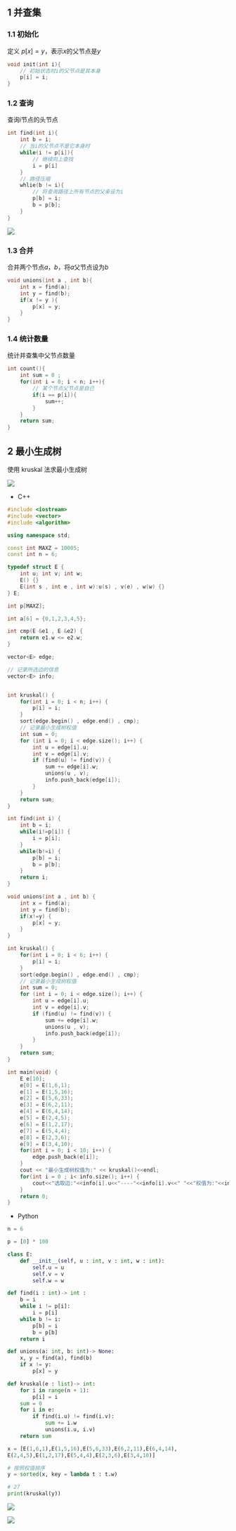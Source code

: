 <!--
 * @Description: 
 * @Version: 1.0
 * @Author: DaLao
 * @Email: dalao_li@163.com
 * @Date: 2021-10-06 13:11:32
 * @LastEditors: dalao
 * @LastEditTime: 2022-04-01 21:51:21
-->

## 1 并查集


### 1.1 初始化

定义 $p[x] = y$，表示$x$的父节点是$y$

```c
void init(int i){
    // 初始状态时i的父节点是其本身
    p[i] = i;
}
```


### 1.2 查询

查询$i$节点的头节点

```c
int find(int i){
    int b = i;
    // 当i的父节点不是它本身时
    while(i != p[i]){
		// 继续向上查找
        i = p[i]
    }
    // 路径压缩
    whlie(b != i){
        // 将查询路径上所有节点的父亲设为i
        p[b] = i;
        b = p[b];
    }
}
```

![](https://cdn.hurra.ltd/img/20211115222906.png)


### 1.3 合并

合并两个节点$a$，$b$，将$a$父节点设为$b$

```c
void unions(int a , int b){
    int x = find(a);
    int y = find(b);
    if(x != y ){
        p[x] = y;
    }
}
```


### 1.4 统计数量

统计并查集中父节点数量

```c
int count(){
    int sum = 0 ;
    for(int i = 0; i < n; i++){
		// 某个节点父节点是自己
        if(i == p[i]){
            sum++;
        }
    }
    return sum;
}
```

## 2 最小生成树

使用 kruskal 法求最小生成树

![](https://cdn.hurra.ltd/img/20200620201313.png)

- C++

```c++
#include <iostream>
#include <vector>
#include <algorithm>

using namespace std;

const int MAXZ = 10005;
const int n = 6;

typedef struct E {
	int u; int v; int w;
	E() {}
	E(int s , int e , int w):u(s) , v(e) , w(w) {}
} E;

int p[MAXZ];

int a[6] = {0,1,2,3,4,5};

int cmp(E &e1 , E &e2) {
	return e1.w <= e2.w;
}

vector<E> edge;

// 记录所选边的信息
vector<E> info;


int kruskal() {
	for(int i = 0; i < n; i++) {
		p[i] = i;
	}
	sort(edge.begin() , edge.end() , cmp);
	// 记录最小生成树权值
	int sum = 0;
	for (int i = 0; i < edge.size(); i++) {
		int u = edge[i].u;
		int v = edge[i].v;
		if (find(u) != find(v)) {
			sum += edge[i].w;
			unions(u , v);
			info.push_back(edge[i]);
		}
	}
	return sum;
}

int find(int i) {
	int b = i;
	while(i!=p[i]) {
		i = p[i];
	}
	while(b!=i) {
		p[b] = i;
		b = p[b];
	}
	return i;
}

void unions(int a , int b) {
	int x = find(a);
	int y = find(b);
	if(x!=y) {
		p[x] = y;
	}
}

int kruskal() {
	for(int i = 0; i < 6; i++) {
		p[i] = i;
	}
	sort(edge.begin() , edge.end() , cmp);
	// 记录最小生成树权值
	int sum = 0;
	for (int i = 0; i < edge.size(); i++) {
		int u = edge[i].u;
		int v = edge[i].v;
		if (find(u) != find(v)) {
			sum += edge[i].w;
			unions(u , v);
			info.push_back(edge[i]);
		}
	}
	return sum;
}

int main(void) {
    E e[10];
	e[0] = E(1,6,1);
	e[1] = E(1,5,16);
	e[2] = E(5,6,33);
	e[3] = E(6,2,11);
	e[4] = E(6,4,14);
	e[5] = E(2,4,5);
	e[6] = E(1,2,17);
	e[7] = E(5,4,4);
	e[8] = E(2,3,6);
	e[9] = E(3,4,10);
	for(int i = 0; i < 10; i++) {
		edge.push_back(e[i]);
	}
	cout << "最小生成树权值为:" << kruskal()<<endl;
	for(int i = 0 ; i< info.size(); i++) {
		cout<<"选取边:"<<info[i].u<<"----"<<info[i].v<<" "<<"权值为:"<<info[i].w<<endl;
	}
	return 0;
}
```

- Python

```py
n = 6

p = [0] * 100

class E:
    def __init__(self, u : int, v : int, w : int):
        self.u = u
        self.v = v
        self.w = w

def find(i : int)-> int :
    b = i
    while i != p[i]:
        i = p[i]
    while b != i:
        p[b] = i
        b = p[b]
    return i

def unions(a: int, b: int)-> None:
    x, y = find(a), find(b)
    if x != y:
	    p[x] = y

def kruskal(e : list)-> int:
    for i in range(n + 1):
        p[i] = i
    sum = 0
    for i in e:
        if find(i.u) != find(i.v):
            sum += i.w
            unions(i.u, i.v)
    return sum

x = [E(1,6,1),E(1,5,16),E(5,6,33),E(6,2,11),E(6,4,14),
E(2,4,5),E(1,2,17),E(5,4,4),E(2,3,6),E(3,4,10)]

# 按照权值排序
y = sorted(x, key = lambda t : t.w)

# 27
print(kruskal(y))
```

![](https://cdn.hurra.ltd/img/20211115225844.png)

![](https://cdn.hurra.ltd/img/20200620202155.png)



